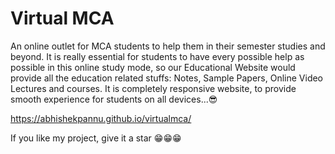 
# Virtual MCA

An online outlet for MCA students to help them in their semester studies and beyond. It is really essential for students to have every possible help as possible in this online study mode, so
our Educational Website would provide all the education related stuffs:
Notes, Sample Papers, Online Video Lectures and courses.
It is completely responsive website, to provide smooth experience for students on all devices...😎

https://abhishekpannu.github.io/virtualmca/

If you like my project, give it a star 😁😁😁
